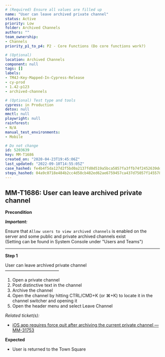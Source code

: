 ```yaml
---
# (Required) Ensure all values are filled up
name: "User can leave archived private channel"
status: Active
priority: Low
folder: Archived Channels
authors: ""
team_ownership: 
- Channels
priority_p1_to_p4: P2 - Core Functions (Do core functions work?)

# (Optional)
location: Archived Channels
component: null
tags: []
labels: 
- TM4J-Key-Mapped-In-Cypress-Release
- cy-prod
- 1.42-p123
- archived-channels

# (Optional) Test type and tools
cypress: in Production
detox: null
mmctl: null
playwright: null
rainforest: 
- N/A
manual_test_environments: 
- Mobile

# Do not change
id: 5203639
key: MM-T1686
created_on: "2020-04-23T19:45:06Z"
last_updated: "2022-09-10T14:55:05Z"
case_hashed: fe4b4f5da127d2f5bd0a2137fd0d519a5bca5857fa3ffb74f2452639ddf7553d5f4b0c14528ea1161604b994dfa2850c
steps_hashed: 04a9c0718e484b2cc4d58cb482ed62ae6759457ca437d75057f14557886dd001bf0f086e87927973344692db9074886e
---
```


<!-- (Auto-generated) Based on frontmatter's "key" and "name" -->

## MM-T1686: User can leave archived private channel

**Precondition**

_**Important:**_

Ensure that `Allow users to view archived channels` is enabled on the server and some public and private archived channels exist\
(Setting can be found in System Console under "Users and Teams")

---

**Step 1**

User can leave archived private channel\
–––––––––––––––––––––––––

1. Open a private channel
2. Post distinctive text in the channel
3. Archive the channel
4. Open the channel by hitting CTRL/CMD+K (or ⌘+K) to locate it in the channel switcher and opening it
5. Open the header menu and select Leave Channel

_Related ticket(s):_

- [iOS app requires force quit after archiving the current private channel — MM-31753](https://mattermost.atlassian.net/browse/MM-31753)

**Expected**

- User is returned to the Town Square

